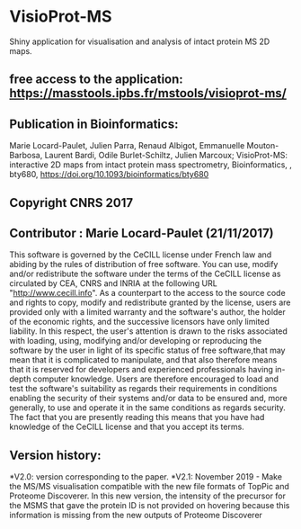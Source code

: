 # VisioProt-MS
Shiny application for visualisation and analysis of intact protein MS 2D maps.

## free access to the application: https://masstools.ipbs.fr/mstools/visioprot-ms/

## Publication in Bioinformatics:
Marie Locard-Paulet, Julien Parra, Renaud Albigot, Emmanuelle Mouton-Barbosa, Laurent Bardi, Odile Burlet-Schiltz, Julien Marcoux; VisioProt-MS: interactive 2D maps from intact protein mass spectrometry, Bioinformatics, , bty680, https://doi.org/10.1093/bioinformatics/bty680

## Copyright CNRS 2017
## Contributor : Marie Locard-Paulet (21/11/2017)
This software is governed by the CeCILL license under French law and abiding by the rules of distribution of free software. You can  use, modify and/or redistribute the software under the terms of the CeCILL license as circulated by CEA, CNRS and INRIA at the following URL "http://www.cecill.info". 
As a counterpart to the access to the source code and rights to copy, modify and redistribute granted by the license, users are provided only with a limited warranty and the software's author, the holder of the economic rights, and the successive licensors have only limited liability. In this respect, the user's attention is drawn to the risks associated with loading, using, modifying and/or developing or reproducing the software by the user in light of its specific status of free software,that may mean that it is complicated to manipulate, and that also therefore means that it is reserved for developers and experienced professionals having in-depth computer knowledge. Users are therefore encouraged to load and test the software's suitability as regards their requirements in conditions enabling the security of their systems and/or data to be ensured and, more generally, to use and operate it in the  same conditions as regards security. 
The fact that you are presently reading this means that you have had knowledge of the CeCILL license and that you accept its terms.

## Version history:

*V2.0: version corresponding to the paper.
*V2.1: November 2019 - Make the MS/MS visualisation compatible with the new file formats of TopPic and Proteome Discoverer.
        In this new version, the intensity of the precursor for the MSMS that gave the protein ID is not provided on hovering because this information is missing from the new outputs of Proteome Discoverer